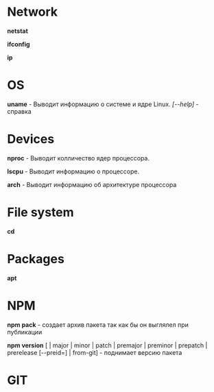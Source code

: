 # Network

**netstat**

**ifconfig**

**ip**

# OS

**uname** - Выводит информацию о системе и ядре Linux. _[--help]_ - справка

# Devices

**nproc** - Выводит колличество ядер процессора.

**lscpu** - Выводит информацию о процессоре.

**arсh** - Выводит информацию об архитектуре процессора

# File system

**cd**

# Packages

**apt**

# NPM

**npm pack** - создает архив пакета так как бы он выглялел при публикации

**npm version** [<newversion> | major | minor | patch | premajor | preminor | prepatch | prerelease [--preid=<prerelease-id>] | from-git] - поднимает версию пакета


# GIT

